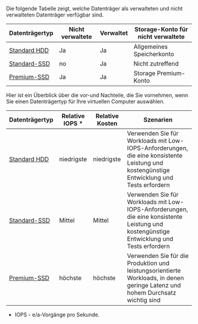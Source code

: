
Die folgende Tabelle zeigt, welche Datenträger als verwalteten und nicht verwalteten Datenträger verfügbar sind.

|Datenträgertyp  |Nicht verwaltete  | Verwaltet  | Storage-Konto für nicht verwaltete|
|---------|---------|---------|---------|
|[Standard HDD](https://docs.microsoft.com/azure/virtual-machines/windows/standard-storage)      |   Ja      |  Ja       |  Allgemeines Speicherkonto       |
|[Standard-SSD](https://docs.microsoft.com/azure/virtual-machines/windows/disks-standard-ssd)    |   no      |   Ja      |  Nicht zutreffend       |
|[Premium-SSD](https://docs.microsoft.com/azure/virtual-machines/windows/premium-storage)    |    Ja     |   Ja      |     Storage Premium-Konto    |

Hier ist ein Überblick über die vor-und Nachteile, die Sie vornehmen, wenn Sie einen Datenträgertyp für Ihre virtuellen Computer auswählen.

|Datenträgertyp  |Relative IOPS *  | Relative Kosten  | Szenarien|
|---------|---------|---------|---------|
|[Standard HDD](https://docs.microsoft.com/azure/virtual-machines/windows/standard-storage)      |   niedrigste      |  niedrigste       |  Verwenden Sie für Workloads mit Low-IOPS-Anforderungen, die eine konsistente Leistung und kostengünstige Entwicklung und Tests erfordern       |
|[Standard-SSD](https://docs.microsoft.com/azure/virtual-machines/windows/disks-standard-ssd)    |   Mittel|   Mittel      |  Verwenden Sie für Workloads mit Low-IOPS-Anforderungen, die eine konsistente Leistung und kostengünstige Entwicklung und Tests erfordern |
|[Premium-SSD](https://docs.microsoft.com/azure/virtual-machines/windows/premium-storage)    |    höchste     |   höchste      |     Verwenden Sie für die Produktion und leistungsorientierte Workloads, in denen geringe Latenz und hohem Durchsatz wichtig sind    |

* IOPS - e/a-Vorgänge pro Sekunde.